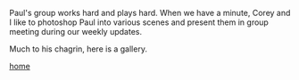Paul's group works hard and plays hard. When we have a minute, Corey and I 
like to photoshop Paul into various scenes and present them in group meeting during our weekly updates. 

Much to his chagrin, here is a gallery. 



[home](./)

